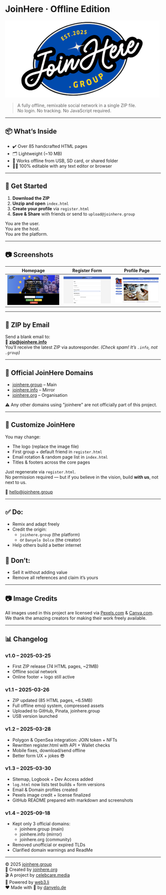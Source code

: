 # JoinHere · Offline Edition

![JoinHere Logo](logo.png)

> A fully offline, remixable social network in a single ZIP file.  
> No login. No tracking. No JavaScript required.

---

## 📦 What’s Inside

- ✔️ Over 85 handcrafted HTML pages  
- 🗂️ Lightweight (~10 MB)  
- 💾 Works offline from USB, SD card, or shared folder  
- 🧑‍💻 100% editable with any text editor or browser  

---

## 🚀 Get Started

1. **Download the ZIP**  
2. **Unzip and open** `index.html`  
3. **Create your profile** via `register.html`  
4. **Save & Share** with friends or send to `upload@joinhere.group`  

You are the user.  
You are the host.  
You are the platform.

---

## 📷 Screenshots

| Homepage | Register Form | Profile Page |
|----------|----------------|--------------|
| ![Index](index.png) | ![Register](register.png) | ![Profile](profile.png) |

---

## 📨 ZIP by Email

Send a blank email to:  
📧 **zip@joinhere.info**  
You’ll receive the latest ZIP via autoresponder. *(Check spam! It’s `.info`, not `.group`)*

---

## 🔗 Official JoinHere Domains

- [joinhere.group](https://joinhere.group) – Main  
- [joinhere.info](https://joinhere.info) – Mirror  
- [joinhere.org](https://joinhere.org) – Organisation  

⚠️ Any other domains using "joinhere" are not officially part of this project.

---

## 🔧 Customize JoinHere

You may change:

- The logo (replace the image file)  
- First group + default friend in `register.html`  
- Email rotation & random page list in `index.html`  
- Titles & footers across the core pages  

Just regenerate via `register.html`.  
No permission required — but if you believe in the vision, build **with us**, not next to us.

📧 hello@joinhere.group

---

## ✅ Do:
- Remix and adapt freely  
- Credit the origin:
  - `joinhere.group` (the platform)  
  - or `Danyelo Dolce` (the creator)  
- Help others build a better internet

## 🚫 Don’t:
- Sell it without adding value  
- Remove all references and claim it’s yours

---

## 📷 Image Credits

All images used in this project are licensed via [Pexels.com](https://www.pexels.com) & [Canva.com](https://www.canva.com).  
We thank the amazing creators for making their work freely available.

---

## 📊 Changelog

### v1.0 – 2025-03-25
- First ZIP release (74 HTML pages, ~21MB)  
- Offline social network  
- Online footer + logo still active  

### v1.1 – 2025-03-26
- ZIP updated (85 HTML pages, ~6.5MB)  
- Full offline emoji system, compressed assets  
- Uploaded to GitHub, Pinata, joinhere.group  
- USB version launched  

### v1.2 – 2025-03-28
- Polygon & OpenSea integration: JOIN token + NFTs  
- Rewritten register.html with API + Wallet checks  
- Mobile fixes, download/send offline  
- Better form UX + jokes 😎  

### v1.3 – 2025-03-30
- Sitemap, Logbook + Dev Access added  
- `log.html` now lists test builds + form versions  
- Email & Domain profiles created  
- Pexels image credit + license finalized  
- GitHub README prepared with markdown and screenshots

### v1.4 – 2025-09-18
- Kept only 3 official domains:
  - joinhere.group (main)
  - joinhere.info (mirror)
  - joinhere.org (community)
- Removed unofficial or expired TLDs
- Clarified domain warnings and ReadMe

---

© 2025 [joinhere.group](https://joinhere.group)  
🏢 Created by [joinhere.org](https://joinhere.org)  
🎬 A project by [celebcare.media](https://celebcare.media)  
🔌 Powered by [web3.li](https://web3.li)  
❤️ Made with 🍕 by [danyelo.de](https://danyelo.de)
